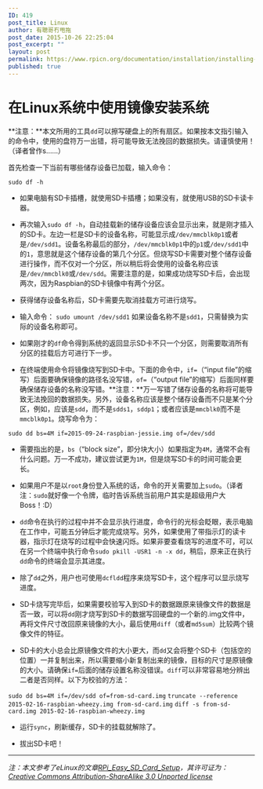 ```yaml
---
ID: 419
post_title: Linux
author: 有聰哥冇甩拖
post_date: 2015-10-26 22:25:04
post_excerpt: ""
layout: post
permalink: https://www.rpicn.org/documentation/installation/installing-images/linux-md/
published: true
---
```

# 在Linux系统中使用镜像安装系统

**注意：**本文所用的工具`dd`可以擦写硬盘上的所有扇区。如果按本文指引输入的命令中，使用的盘符万一出错，将可能导致无法挽回的数据损失。请谨慎使用！（译者曾作s……）

首先检查一下当前有哪些储存设备已加载，输入命令：

`sudo df -h`

- 如果电脑有SD卡插槽，就使用SD卡插槽；如果没有，就使用USB的SD卡读卡器。

- 再次输入`sudo df -h`，自动挂载新的储存设备应该会显示出来，就是刚才插入的SD卡。左边一栏是SD卡的设备名称，可能显示成`/dev/mmcblk0p1`或者是`/dev/sdd1`。设备名称最后的部分，`/dev/mmcblk0p1`中的`p1`或`/dev/sdd1`中的`1`，意思就是这个储存设备的第几个分区。但烧写SD卡需要对整个储存设备进行操作，而不仅对一个分区，所以稍后将会使用的设备名称应该是`/dev/mmcblk0`或`/dev/sdd`。需要注意的是，如果成功烧写SD卡后，会出现两次，因为Raspbian的SD卡镜像中有两个分区。

- 获得储存设备名称后，SD卡需要先取消挂载方可进行烧写。

- 输入命令：
    `sudo umount /dev/sdd1`
    如果设备名称不是`sdd1`，只需替换为实际的设备名称即可。

- 如果刚才的`df`命令得到系统的返回显示SD卡不只一个分区，则需要取消所有分区的挂载后方可进行下一步。

- 在终端使用命令将镜像烧写到SD卡中。下面的命令中，`if=`（“input file”的缩写）后面要确保镜像的路径名没写错，`of=`（“output file”的缩写）后面同样要确保储存设备的名称没写错。**注意：**万一写错了储存设备的名称将可能导致无法挽回的数据损失。另外，设备名称应该是整个储存设备而不只是某个分区，例如，应该是`sdd`，而不是`sdds1`，`sddp1`；或者应该是`mmcblk0`而不是`mmcblk0p1`。烧写命令为：

`sudo dd bs=4M if=2015-09-24-raspbian-jessie.img of=/dev/sdd`

- 需要指出的是，`bs`（“block size”，即分块大小）如果指定为`4M`，通常不会有什么问题。万一不成功，建议尝试更为`1M`，但是烧写SD卡的时间可能会更长。

- 如果用户不是以`root`身份登入系统的话，命令的开关需要加上`sudo`。（译者注：`sudo`就好像一个令牌，临时告诉系统当前用户其实是超级用户大Boss！:D）

- `dd`命令在执行的过程中并不会显示执行进度，命令行的光标会眨眼，表示电脑在工作中，可能五分钟后才能完成烧写。另外，如果使用了带指示灯的读卡器，指示灯在烧写的过程中会快速闪烁。如果非要查看烧写的进度不可，可以在另一个终端中执行命令`sudo pkill -USR1 -n -x dd`，稍后，原来正在执行`dd`命令的终端会显示其进度。

- 除了`dd`之外，用户也可使用`dcfldd`程序来烧写SD卡，这个程序可以显示烧写进度。

- SD卡烧写完毕后，如果需要校验写入到SD卡的数据跟原来镜像文件的数据是否一致，可以将`dd`刚才烧写到SD卡的数据写回硬盘的一个新的.img文件中，再将文件尺寸改回原来镜像的大小，最后使用`diff`（或者`md5sum`）比较两个镜像文件的特征。

- SD卡的大小总会比原镜像文件的大小更大，而`dd`又会将整个SD卡（包括空的位置）一并复制出来，所以需要缩小新复制出来的镜像，目标的尺寸是原镜像的大小。请确保`if=`后面的储存设置名称没错误。`diff`可以非常容易地分辨出二者是否同样。以下为校验的方法：

`sudo dd bs=4M if=/dev/sdd of=from-sd-card.img`
`truncate --reference 2015-02-16-raspbian-wheezy.img from-sd-card.img`
`diff -s from-sd-card.img 2015-02-16-raspbian-wheezy.img`

- 运行`sync`，刷新缓存，SD卡的挂载就解除了。

- 拔出SD卡吧！

---

*注：本文参考了eLinux的文章[RPi_Easy_SD_Card_Setup](http://elinux.org/RPi_Easy_SD_Card_Setup)，其许可证为：[Creative Commons Attribution-ShareAlike 3.0 Unported license](http://creativecommons.org/licenses/by-sa/3.0/)*
